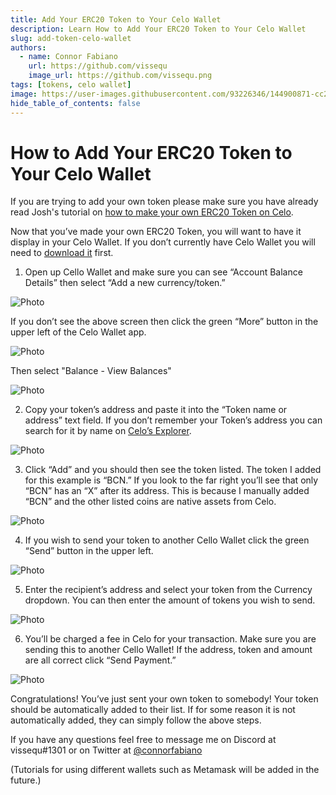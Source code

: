 ```yaml
---
title: Add Your ERC20 Token to Your Celo Wallet
description: Learn How to Add Your ERC20 Token to Your Celo Wallet
slug: add-token-celo-wallet
authors:
  - name: Connor Fabiano
    url: https://github.com/vissequ
    image_url: https://github.com/vissequ.png
tags: [tokens, celo wallet]
image: https://user-images.githubusercontent.com/93226346/144900871-cc2ffa50-d7f2-46c3-94dd-15126d71f57b.png
hide_table_of_contents: false
---
```


# How to Add Your ERC20 Token to Your Celo Wallet

If you are trying to add your own token please make sure you have already read Josh's tutorial on [how to make your own ERC20 Token on Celo](https://docs.celo.org/developer-resources/walkthroughs/no-code-erc20).

Now that you’ve made your own ERC20 Token, you will want to have it display in your Celo Wallet. If you don’t currently have Celo Wallet you will need to [download it](https://celowallet.app/setup) first.

<!-- truncate -->

1) Open up Cello Wallet and make sure you can see “Account Balance Details” then select “Add a new currency/token.”

![Photo](https://user-images.githubusercontent.com/93226346/144902366-42169908-95e8-4d0a-a6d8-b6ad021394cf.png)

If you don’t see the above screen then click the green “More” button in the upper left of the Celo Wallet app.
  
![Photo](https://user-images.githubusercontent.com/93226346/144900620-2ed8b9a1-513e-4a8b-a95a-9542c97c2908.png)

Then select "Balance - View Balances"

![Photo](https://user-images.githubusercontent.com/93226346/144900692-5a213c05-a99e-408b-97c9-7aeed41d870c.png)

2) Copy your token’s address and paste it into the “Token name or address” text field. If you don’t remember your Token’s address you can search for it by name on [Celo’s Explorer](https://explorer.celo.org/).

![Photo](https://user-images.githubusercontent.com/93226346/144900871-cc2ffa50-d7f2-46c3-94dd-15126d71f57b.png)

3) Click “Add” and you should then see the token listed. The token I added for this example is “BCN.” If you look to the far right you’ll see that only “BCN” has an “X” after its address. This is because I manually added “BCN” and the other listed coins are native assets from Celo.

![Photo](https://user-images.githubusercontent.com/93226346/144901070-cc1e1317-d2ab-4279-8c83-dd62072b9987.png)

4) If you wish to send your token to another Cello Wallet click the green “Send” button in the upper left.

![Photo](https://user-images.githubusercontent.com/93226346/144901103-72335db9-7806-40e4-bdad-11a8c8ad51b6.png)

5) Enter the recipient’s address and select your token from the Currency dropdown. You can then enter the amount of tokens you wish to send.

![Photo](https://user-images.githubusercontent.com/93226346/144901137-2b679ac6-24ea-4947-80fd-4fab1d3b76cd.png)

6) You’ll be charged a fee in Celo for your transaction. Make sure you are sending this to another Cello Wallet! If the address, token and amount are all correct click “Send Payment.”

![Photo](https://user-images.githubusercontent.com/93226346/144901189-2f9adb93-9cce-48ff-8e4d-1476b75f1fec.png)

Congratulations! You’ve just sent your own token to somebody! Your token should be automatically added to their list. If for some reason it is not automatically added, they can simply follow the above steps.

If you have any questions feel free to message me on Discord at vissequ#1301 or on Twitter at [@connorfabiano](https://twitter.com/connorfabiano)

(Tutorials for using different wallets such as Metamask will be added in the future.)
